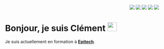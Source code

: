 <p align="right">
  <img src="https://img.shields.io/badge/C-00599C?style=for-the-badge&logo=c&logoColor=white
">
  <img src="https://img.shields.io/badge/HTML5-E34F26?style=for-the-badge&logo=html5&logoColor=white">
  <img src="https://img.shields.io/badge/CSS3-1572B6?style=for-the-badge&logo=css3&logoColor=white
">
  <img src="https://img.shields.io/badge/Node.js-43853D?style=for-the-badge&logo=node.js&logoColor=white
">
  <img src="https://img.shields.io/badge/Docker-2CA5E0?style=for-the-badge&logo=docker&logoColor=white
">
</p>

<h1 >Bonjour, je suis Clément <img src="https://raw.githubusercontent.com/MartinHeinz/MartinHeinz/master/wave.gif" width="30px"></h1>
<p>Je suis actuellement en formation à <b><a href="https://www.epitech.eu/en/">Epitech</a></b>.</p>
